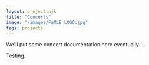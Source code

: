 ```yaml
---
layout: project.njk
title: "Concerts"
image: "/images/FaMLE_LOGO.jpg"
tags: projects
---
```


We'll put some concert documentation here eventually...

Testing. 